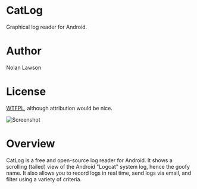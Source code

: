 CatLog
=========
Graphical log reader for Android.

Author
======
Nolan Lawson

License
=======
[WTFPL][1], although attribution would be nice.

![Screenshot][2]

Overview
========
CatLog is a free and open-source log reader for Android.  It shows a scrolling (tailed) view of the Android "Logcat" system log, hence the goofy name.  It also allows you to record logs in real time, send logs via email, and filter using a variety of criteria.

[1]: http://sam.zoy.org/wtfpl/
[2]: http://nolanwlawson.files.wordpress.com/2012/09/catlog_1_4.png?w=252&h=300
